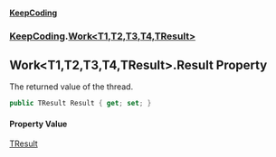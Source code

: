 #### [KeepCoding](index.md 'index')
### [KeepCoding](KeepCoding.md 'KeepCoding').[Work&lt;T1,T2,T3,T4,TResult&gt;](Work_T1_T2_T3_T4_TResult_.md 'KeepCoding.Work&lt;T1,T2,T3,T4,TResult&gt;')
## Work&lt;T1,T2,T3,T4,TResult&gt;.Result Property
The returned value of the thread.  
```csharp
public TResult Result { get; set; }
```
#### Property Value
[TResult](Work_T1_T2_T3_T4_TResult_.md#KeepCoding_Work_T1_T2_T3_T4_TResult__TResult 'KeepCoding.Work&lt;T1,T2,T3,T4,TResult&gt;.TResult')
